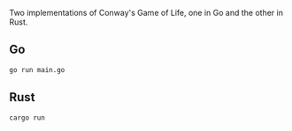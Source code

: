 Two implementations of Conway's Game of Life, one in Go and the other in Rust.

## Go

```bash
go run main.go
```

## Rust

```bash
cargo run
```
